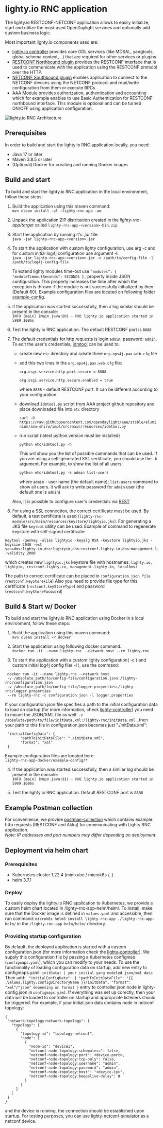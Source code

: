 # lighty.io RNC application
The lighty.io RESTCONF-NETCONF application allows to easily initialize, start and utilize the most used OpenDaylight services and optionally add custom business logic.

Most important lighty.io components used are:
- [lighty.io controller](../../lighty-core/lighty-controller)
  provides core ODL services (like MDSAL, yangtools, global schema context,...) that are required
  for other services or plugins.
- [RESTCONF Northbound plugin](../../lighty-modules/lighty-restconf-nb-community)
  provides the RESTCONF interface that is used to communicate with the application using the RESTCONF protocol over the HTTP.
- [NETCONF Southbound plugin](../../lighty-modules/lighty-netconf-sb)
  enables application to connect to the NETCONF devices using the NETCONF protocol and read/write configuration
  from them or execute RPCs.
- [AAA Module](../../lighty-modules/lighty-aaa-aggregator/lighty-aaa) provides authorization,
  authentication and accounting which for example enables to use Basic Authentication for RESTCONF northbound interface.
  This module is optional and can be turned ON/OFF using application configuration.

![lighty.io RNC Architecture](docs/lighty-architecture.png)

## Prerequisites
In order to build and start the lighty.io RNC application locally, you need:
* Java 17 or later 
* Maven 3.8.5 or later
* (Optional) Docker for creating and running Docker images

## Build and start
To build and start the lighty.io RNC application in the local environment, follow these steps:

1. Build the application using this maven command:  
   `mvn clean install -pl :lighty-rnc-app -am`

2. Unpack the application ZIP distribution created in the _lighty-rnc-app/target_ called
   `lighty-rnc-app-<version>-bin.zip`
   
3. Start the application by running it's _.jar_ file:  
   `java -jar lighty-rnc-app-<version>.jar`
   
4. To start the application with custom lighty configuration, use arg -c and for custom initial log4j configuration use argument -l:  
   `java -jar lighty-rnc-app-<version>.jar -c /path/to/config-file -l /path/to/log4j-config-file`  

   To extend lighty modules time-out use `"modules": { "moduleTimeoutSeconds": SECONDS },` property inside JSON configuration. This property increases the time after which the exception is thrown if the module is not successfully initialized by then (Default 60).
   Example configuration files are located on following folder [example-config](lighty-rnc-app-docker/example-config).

5. If the application was started successfully, then a log similar should be present in the console:  
   `INFO [main] (Main.java:80) - RNC lighty.io application started in 5989.108ms`

6. Test the lighty.io RNC application. The default RESTCONF port is `8888`

7. The default credentials for http requests is login:`admin`, password: `admin`. 
To edit the user's credentials, [idmtool](https://docs.opendaylight.org/projects/aaa/en/stable-aluminium/user-guide.html#idmtool) can be used to:
    - create new `etc` directory and create there `org.ops4j.pax.web.cfg` file
    - add this two lines in the `org.ops4j.pax.web.cfg` file: 
       
       `org.osgi.service.http.port.secure = 8888`
       
       `org.osgi.service.http.secure.enabled = true`
        
        where `8888` - default RESTCONF port. It can be different according to your configuration.
    - download `idmtool.py` script from AAA project github repository and place downloaded file into `etc` directory
        
        `curl -O https://raw.githubusercontent.com/opendaylight/aaa/stable/aluminium/aaa-shiro/impl/src/main/resources/idmtool.py`
    - run script (latest python version must be installed)
    
        `python etc/idmtool.py -h`
        
        This will show you the list of possible commands that can be used.
        If you are using a self-generated SSL sertificate, you should use the `-k` argument.
        For example, to show the list of all users:
      
        `python etc/idmtool.py -k admin list-users`
      
        where `admin` - user name (the default name); `list-users` command to show all users.
        It will ask to write password for `admin` user (the default one is `admin`)    
    
    Also, it is possible to configure user's credentials via [REST](https://docs.opendaylight.org/projects/aaa/en/latest/user-guide.html#configuration-using-the-restful-web-service)

8. For using a SSL connection, the correct certificate must be used.
By default, a test certificate is used (`lighty-rnc-module/src/main/resources/keystore/lightyio.jks`).
For generating a JKS file `keytool` utility can be used. Example of command to regenerate keystore with self-signed certificate:

```
keytool -genkey -alias lightyio -keyalg RSA -keystore lightyio.jks -keysize 2048 -ext san=dns:lighty.io,dns:lightyio,dns:restconf.lighty.io,dns:management.lighty.io,dns:localhost,ip:127.0.0.1,ip:0.0.0.0 -validity 2000
```
which creates new `lightyio.jks` keystore file with hostnames: `lighty.io, lightyio, restconf.lighty.io, management.lighty.io, localhost`

The path to correct certificate can be placed in `configuration.json file` (`restconf.keyStoreFile`)
Also you need to provide file type for this certificate (`restconf.keyStoreType`) and password (`restconf.keyStorePassword`)

## Build & Start w/ Docker
To build and start the lighty.io RNC application using Docker in a local environment, follow these steps:

1. Build the application using this maven command:  
   `mvn clean install -P docker`

2. Start the application using following docker command.   
   `docker run -it --name lighty-rnc --network host --rm lighty-rnc`

3. To start the application with a custom lighty configuration( -c ) and custom initial log4j config file( -l ), use the command:
  ```
   docker run -it --name lighty-rnc --network host
   -v /absolute_path/to/config-file/configuration.json:/lighty-rnc/configuration.json 
   -v /absolute_path/to/config-file/logger.properties:/lighty-rnc/logger.properties 
   --rm lighty-rnc -c configuration.json -l logger.properties
  ```

   If your configuration.json file specifies a path to the initial configuration data to load on startup
   (for more information, check 
   [lighty-controller](../../lighty-core/lighty-controller))
   you need to mount the JSON/XML file as well:
   `-v /absolute/path/to/file/initData.xml:/lighty-rnc/initData.xml`
   , then your path to this file in configuration.json becomes just "./initData.xml":
   ``` 
    "initialConfigData": {
          "pathToInitDataFile": "./initData.xml",
          "format": "xml"
    }
   ```
   Example configuration files are located here:  
   `lighty-rnc-app-docker/example-config/*`

4. If the application was started successfully, then a similar log should be present in the console:  
   `INFO [main] (Main.java:81) - RNC lighty.io application started in 5989.108ms`

5. Test the lighty.io RNC application. Default RESTCONF port is `8888`

## Example Postman collection
For convenience, we provide [postman-collection](lighty-rnc-app/Lighty-RNC.postman_collection.json) which contains
 example http requests (RESTCONF and Akka) for communicating with Lighty RNC application.  
_Note: IP addresses and port numbers may differ depending on deployment._
## Deployment via helm chart
### Prerequisites
* Kubernetes cluster 1.22.4 (minikube / microk8s /..)
* helm 3.7.1
### Deploy
To easily deploy the lighty.io RNC application to Kubernetes, we provide a custom helm chart located in /lighty-rnc-app-helm/helm/.
To install, make sure that the Docker image is defined in `values.yaml` and accessible, then run command:
`microk8s helm3 install lighty-rnc-app ./lighty-rnc-app-helm/`
in the `/lighty-rnc-app-helm/helm/` directory.
### Providing startup configuration
By default, the deployed application is started with a custom configuration.json 
(for more information check the [lighty-controller](../../lighty-core/lighty-controller)).
We supply this configuration file by passing a Kubernetes configmap (`configmaps.yaml`), which you can modify to your needs.
To use the functionality of loading configuration data on startup, add new entry to configmaps.yaml:
`initData: |
     your initial yang modeled json/xml data
`
Then add:
` "initialConfigData": {
       "pathToInitDataFile": "{{ .Values.lighty.configDirectoryName }}/initData",
       "format": "xml"/"json" depending on format
      }` 
entry to controller json node in lighty-config.json in `configmaps.yaml`.
If everything was set up corectly, then your data will be loaded to controller on startup and appropriate listeners should be triggered.
For example, if your initial json data contains node in netconf topology: 
 ```
{
  "network-topology:network-topology": {
    "topology": [
      {
        "topology-id": "topology-netconf",
        "node": [
          {
            "node-id": "device1",
            "netconf-node-topology:schemaless": false,
            "netconf-node-topology:port": <device-port>,
            "netconf-node-topology:tcp-only": false,
            "netconf-node-topology:username": "admin",
            "netconf-node-topology:password": "admin",
            "netconf-node-topology:host": "<device-ip>",
            "netconf-node-topology:keepalive-delay": 0
          }
        ]
      }
    ]
  }
}
```
and the device is running, the connection should be established upon startup.
For testing purposes, you can use [lighty-netconf-simulator](https://github.com/PANTHEONtech/lighty-netconf-simulator)
as a netconf device.